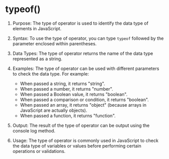 # typeof()

1. Purpose: The type of operator is used to identify the data type of elements in JavaScript.

2. Syntax: To use the type of operator, you can type `typeof` followed by the parameter enclosed within parentheses.

3. Data Types: The type of operator returns the name of the data type represented as a string.

4. Examples: The type of operator can be used with different parameters to check the data type. For example:
   - When passed a string, it returns "string".
   - When passed a number, it returns "number".
   - When passed a Boolean value, it returns "boolean".
   - When passed a comparison or condition, it returns "boolean".
   - When passed an array, it returns "object" (because arrays in JavaScript are actually objects).
   - When passed a function, it returns "function".

5. Output: The result of the type of operator can be output using the console log method.

6. Usage: The type of operator is commonly used in JavaScript to check the data type of variables or values before performing certain operations or validations.
